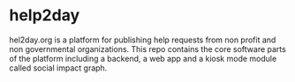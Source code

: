 # help2day
hel2day.org is a platform for publishing help requests from non profit and non governmental organizations. This repo contains the core software parts of the platform including a backend, a web app and a kiosk mode module called social impact graph.
